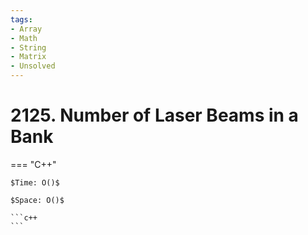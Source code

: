 ```yaml
---
tags:
- Array
- Math
- String
- Matrix
- Unsolved
---
```



# 2125. Number of Laser Beams in a Bank

=== "C++"

    $Time: O()$

    $Space: O()$

    ```c++
    ```